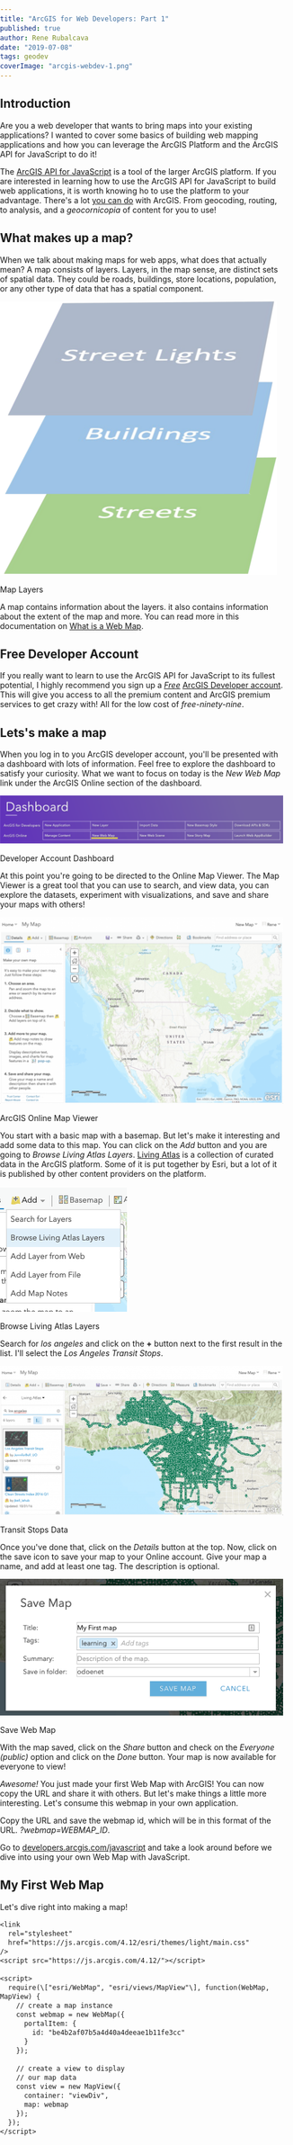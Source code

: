 ```yaml
---
title: "ArcGIS for Web Developers: Part 1"
published: true
author: Rene Rubalcava
date: "2019-07-08"
tags: geodev
coverImage: "arcgis-webdev-1.png"
---
```


## Introduction

Are you a web developer that wants to bring maps into your existing applications? I wanted to cover some basics of building web mapping applications and how you can leverage the ArcGIS Platform and the ArcGIS API for JavaScript to do it!

The [ArcGIS API for JavaScript](https://developers.arcgis.com/javascript/) is a tool of the larger ArcGIS platform. If you are interested in learning how to use the ArcGIS API for JavaScript to build web applications, it is worth knowing ho to use the platform to your advantage. There's a lot [you can do](https://developers.arcgis.com/features/) with ArcGIS. From geocoding, routing, to analysis, and a _geocornicopia_ of content for you to use!

## What makes up a map?

When we talk about making maps for web apps, what does that actually mean? A map consists of layers. Layers, in the map sense, are distinct sets of spatial data. They could be roads, buildings, store locations, population, or any other type of data that has a spatial component.

![](images/map-layers.png)

Map Layers

A map contains information about the layers. it also contains information about the extent of the map and more. You can read more in this documentation on [What is a Web Map](http://doc.arcgis.com/en/arcgis-online/reference/what-is-web-map.htm).

## Free Developer Account

If you really want to learn to use the ArcGIS API for JavaScript to its fullest potential, I highly recommend you sign up a _[Free](https://developers.arcgis.com/)_ [ArcGIS Developer account](https://developers.arcgis.com/). This will give you access to all the premium content and ArcGIS premium services to get crazy with! All for the low cost of _free-ninety-nine_.

## Lets's make a map

When you log in to you ArcGIS developer account, you'll be presented with a dashboard with lots of information. Feel free to explore the dashboard to satisfy your curiosity. What we want to focus on today is the _New Web Map_ link under the ArcGIS Online section of the dashboard.

![](images/Screen-Shot-2019-07-01-at-10.49.09-AM-1024x174.png)

Developer Account Dashboard

At this point you're going to be directed to the Online Map Viewer. The Map Viewer is a great tool that you can use to search, and view data, you can explore the datasets, experiment with visualizations, and save and share your maps with others!

![](images/Screen-Shot-2019-07-01-at-10.52.23-AM-1024x674.png)

ArcGIS Online Map Viewer

You start with a basic map with a basemap. But let's make it interesting and add some data to this map. You can click on the _Add_ button and you are going to _Browse Living Atlas Layers_. [Living Atlas](https://livingatlas.arcgis.com) is a collection of curated data in the ArcGIS platform. Some of it is put together by Esri, but a lot of it is published by other content providers on the platform.

![](images/Screen-Shot-2019-07-01-at-10.54.48-AM.png)

Browse Living Atlas Layers

Search for _los angeles_ and click on the **+** button next to the first result in the list. I'll select the _Los Angeles Transit Stops_.

![](images/Screen-Shot-2019-07-07-at-2.40.33-PM-1024x541.png)

Transit Stops Data

Once you've done that, click on the _Details_ button at the top. Now, click on the save icon to save your map to your Online account. Give your map a name, and add at least one tag. The description is optional.

![](images/Screen-Shot-2019-07-01-at-11.01.07-AM.png)

Save Web Map

With the map saved, click on the _Share_ button and check on the _Everyone (public)_ option and click on the _Done_ button. Your map is now available for everyone to view!

_Awesome!_ You just made your first Web Map with ArcGIS! You can now copy the URL and share it with others. But let's make things a little more interesting. Let's consume this webmap in your own application.

Copy the URL and save the webmap id, which will be in this format of the URL. _?webmap=WEBMAP\_ID_.

Go to [developers.arcgis.com/javascript](https://developers.arcgis.com/javascript/) and take a look around before we dive into using your own Web Map with JavaScript.

## My First Web Map

Let's dive right into making a map!

<!DOCTYPE html>
<html>
  <head>
    <meta charset="utf-8" />
    <meta name="viewport" content="initial-scale=1,maximum-scale=1,user-scalable=no" />
    <title>My First Map</title>
    <style>
      html,
      body,
      #viewDiv {
        padding: 0;
        margin: 0;
        height: 100%;
        width: 100%;
      }
    </style>

    <link
      rel="stylesheet"
      href="https://js.arcgis.com/4.12/esri/themes/light/main.css"
    />
    <script src="https://js.arcgis.com/4.12/"></script>

    <script>
      require(\["esri/WebMap", "esri/views/MapView"\], function(WebMap, MapView) {
        // create a map instance
        const webmap = new WebMap({
          portalItem: {
            id: "be4b2af07b5a4d40a4deeae1b11fe3cc"
          }
        });

        // create a view to display
        // our map data
        const view = new MapView({
          container: "viewDiv",
          map: webmap
        });
      });
    </script>
  </head>

  <body>
    <div id="viewDiv"></div>
  </body>
</html>

Don't worry too much about the details at this point. In the sample, we are doing a couple of things.

First, creating a [WebMap](https://developers.arcgis.com/javascript/latest/api-reference/esri-WebMap.html) that will use the given **webmap id** by providing a _portalItem_ to the WebMap. When working with the ArcGIS API for JavaScript and items from ArcGIS Online, they are referred to as Portal Items. You can learn more in the documentation on _[Working with the ArcGIS Platform](https://developers.arcgis.com/javascript/latest/guide/working-with-platform/)_.

Second, you create a [MapView](https://developers.arcgis.com/javascript/latest/api-reference/esri-views-MapView.html) that will draw the data contained in our web map. It is the job of the MapView to read the contents of the map, determine what layers to draw, at what scale they should be drawn and how to center the map.

<div class="codepen" data-height="265" data-theme-id="light" data-default-tab="html,result" data-user="odoe" data-slug-hash="dBQXaq" data-preview="true" data-prefill="{&quot;title&quot;:&quot;My First Map&quot;,&quot;tags&quot;:[],&quot;stylesheets&quot;:[],&quot;scripts&quot;:[]}"><pre data-lang="html">&lt;!DOCTYPE html&gt;
&lt;html&gt;
  &lt;head&gt;
    &lt;meta charset="utf-8" /&gt;
    &lt;meta name="viewport" content="initial-scale=1,maximum-scale=1,user-scalable=no" /&gt;
    &lt;title&gt;My First Map&lt;/title&gt;
    &lt;style&gt;
      html,
      body,
      #viewDiv {
        padding: 0;
        margin: 0;
        height: 100%;
        width: 100%;
      }
    &lt;/style&gt;
<div></div>
    &lt;link
      rel="stylesheet"
      href="https://js.arcgis.com/4.12/esri/themes/light/main.css"
    /&gt;
    &lt;script src="https://js.arcgis.com/4.12/"&gt;&lt;/script&gt;
<div></div>
    &lt;script&gt;
      require(["esri/WebMap", "esri/views/MapView"], function(WebMap, MapView) {
        // create a map instance
        const webmap = new WebMap({
          portalItem: {
            id: "be4b2af07b5a4d40a4deeae1b11fe3cc"
          }
        });
<div></div>
        // create a view to display
        // our map data
        const view = new MapView({
          container: "viewDiv",
          map: webmap
        });
      });
    &lt;/script&gt;
  &lt;/head&gt;
<div></div>
  &lt;body&gt;
    &lt;div id="viewDiv"&gt;&lt;/div&gt;
  &lt;/body&gt;
&lt;/html&gt;</pre><pre data-lang="css"></pre></div>
<script async src="https://static.codepen.io/assets/embed/ei.js"></script>

Congratulations! You just authored your fist web map and consumed it in a web app! In this series on ArcGIS for Web Developers, we'll cover some more basics, so stay tuned and _happy geohacking_! In the meantime, you can have fun with the [ArcGIS Developer tutorials](https://developers.arcgis.com/labs) to learn more!
